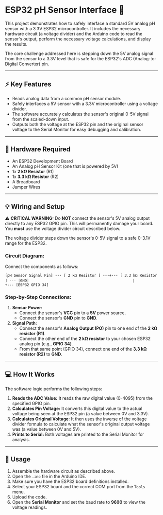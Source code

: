 # ESP32 pH Sensor Interface 🔬

This project demonstrates how to safely interface a standard 5V analog pH sensor with a 3.3V ESP32 microcontroller. It includes the necessary hardware circuit (a voltage divider) and the Arduino code to read the sensor's output, perform the necessary voltage calculations, and display the results.

The core challenge addressed here is stepping down the 5V analog signal from the sensor to a 3.3V level that is safe for the ESP32's ADC (Analog-to-Digital Converter) pin.

---

## ⚡ Key Features

* Reads analog data from a common pH sensor module.
* Safely interfaces a 5V sensor with a 3.3V microcontroller using a voltage divider.
* The software accurately calculates the sensor's original 0-5V signal from the scaled-down input.
* Outputs both the voltage at the ESP32 pin and the original sensor voltage to the Serial Monitor for easy debugging and calibration.

---

## 🔌 Hardware Required

* An ESP32 Development Board
* An Analog pH Sensor Kit (one that is powered by 5V)
* 1x **2 kΩ Resistor** (R1)
* 1x **3.3 kΩ Resistor** (R2)
* A Breadboard
* Jumper Wires

---

## 💡 Wiring and Setup

⚠️ **CRITICAL WARNING:** Do **NOT** connect the sensor's 5V analog output directly to any ESP32 GPIO pin. This will permanently damage your board. You **must** use the voltage divider circuit described below.

The voltage divider steps down the sensor's 0-5V signal to a safe 0-3.1V range for the ESP32.

### Circuit Diagram:

Connect the components as follows:

`[pH Sensor Signal Pin] --- [ 2 kΩ Resistor ] ---+--- [ 3.3 kΩ Resistor ] --- [GND]`
`                                               |`
`                                               +--- [ESP32 GPIO 34]`

### Step-by-Step Connections:
1.  **Sensor Power:**
    * Connect the sensor's **VCC** pin to a **5V** power source.
    * Connect the sensor's **GND** pin to **GND**.
2.  **Signal Path:**
    * Connect the sensor's **Analog Output (PO)** pin to one end of the **2 kΩ resistor (R1)**.
    * Connect the other end of the **2 kΩ resistor** to your chosen ESP32 analog pin (e.g., **GPIO 34**).
    * From that same point (GPIO 34), connect one end of the **3.3 kΩ resistor (R2)** to **GND**.

---

## 💻 How It Works

The software logic performs the following steps:

1.  **Reads the ADC Value:** It reads the raw digital value (0-4095) from the specified GPIO pin.
2.  **Calculates Pin Voltage:** It converts this digital value to the actual voltage being seen at the ESP32 pin (a value between 0V and 3.3V).
3.  **Calculates Original Voltage:** It then uses the inverse of the voltage divider formula to calculate what the sensor's original output voltage was (a value between 0V and 5V).
4.  **Prints to Serial:** Both voltages are printed to the Serial Monitor for analysis.

---

## 🚀 Usage

1.  Assemble the hardware circuit as described above.
2.  Open the `.ino` file in the Arduino IDE.
3.  Make sure you have the ESP32 board definitions installed.
4.  Select your ESP32 board and the correct COM port from the `Tools` menu.
5.  Upload the code.
6.  Open the **Serial Monitor** and set the baud rate to **9600** to view the voltage readings.
